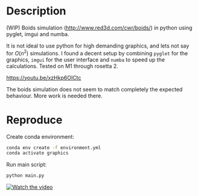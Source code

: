# Description
(WIP)
Boids simulation (http://www.red3d.com/cwr/boids/) in python using pyglet, imgui and numba.

It is not ideal to use python for high demanding graphics, and lets not say for $O(n^2)$ simulations. I found a decent setup by combining `pyglet` for the graphics, `imgui` for the user interface and `numba` to speed up the calculations. Tested on M1 through rosetta 2.


https://youtu.be/xzHkp6OICtc

The boids simulation does not seem to match completely the expected behaviour. More work is needed there.

# Reproduce
Create conda environment:
```cmd
conda env create -f environment.yml
conda activate graphics
```
Run main script:
```python
python main.py
```
[![Watch the video](https://youtu.be/vi/xzHkp6OICtc/default.jpg)](https://youtu.be/xzHkp6OICtcQ)
